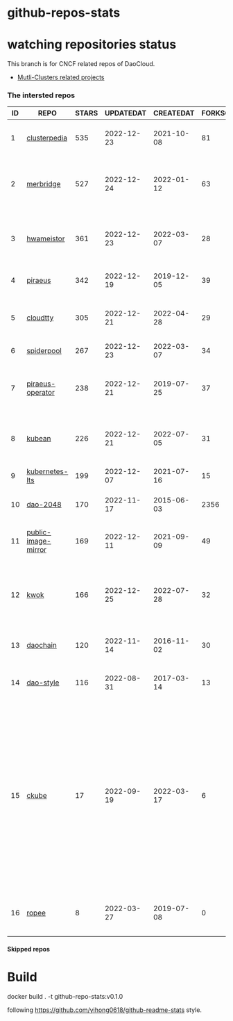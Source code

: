 # github-repos-stats

# watching repositories status

This branch is for CNCF related repos of DaoCloud.
- [Mutli-Clusters related projects](https://github.com/pacoxu/github-repos-stats/tree/multi-clusters)


<!--START_SECTION:github_repos-->
### The intersted repos
| ID |                                   REPO                                   | STARS | UPDATEDAT  | CREATEDAT  | FORKSCOUNT |                                                                                                                     DESCRIPTIONS                                                                                                                     |
|----|--------------------------------------------------------------------------|-------|------------|------------|------------|------------------------------------------------------------------------------------------------------------------------------------------------------------------------------------------------------------------------------------------------------|
|  1 | [clusterpedia](https://github.com/clusterpedia-io/clusterpedia)          |   535 | 2022-12-23 | 2021-10-08 |         81 | The Encyclopedia of Kubernetes clusters                                                                                                                                                                                                              |
|  2 | [merbridge](https://github.com/merbridge/merbridge)                      |   527 | 2022-12-24 | 2022-01-12 |         63 | Use eBPF to speed up your Service Mesh like crossing an Einstein-Rosen Bridge.                                                                                                                                                                       |
|  3 | [hwameistor](https://github.com/hwameistor/hwameistor)                   |   361 | 2022-12-23 | 2022-03-07 |         28 | Hwameistor is an HA local storage system for cloud-native stateful workloads.                                                                                                                                                                        |
|  4 | [piraeus](https://github.com/piraeusdatastore/piraeus)                   |   342 | 2022-12-19 | 2019-12-05 |         39 | High Available Datastore for Kubernetes                                                                                                                                                                                                              |
|  5 | [cloudtty](https://github.com/cloudtty/cloudtty)                         |   305 | 2022-12-21 | 2022-04-28 |         29 | A Friendly Kubernetes CloudShell (Web Terminal) !                                                                                                                                                                                                    |
|  6 | [spiderpool](https://github.com/spidernet-io/spiderpool)                 |   267 | 2022-12-23 | 2022-03-07 |         34 | kubernetes ipam                                                                                                                                                                                                                                      |
|  7 | [piraeus-operator](https://github.com/piraeusdatastore/piraeus-operator) |   238 | 2022-12-21 | 2019-07-25 |         37 | The Piraeus Operator manages LINSTOR clusters in Kubernetes.                                                                                                                                                                                         |
|  8 | [kubean](https://github.com/kubean-io/kubean)                            |   226 | 2022-12-21 | 2022-07-05 |         31 |  :seedling: Kubernetes lifecycle management operator based on kubespray.                                                                                                                                                                             |
|  9 | [kubernetes-lts](https://github.com/klts-io/kubernetes-lts)              |   199 | 2022-12-07 | 2021-07-16 |         15 | Kubernetes LTS(long term support)                                                                                                                                                                                                                    |
| 10 | [dao-2048](https://github.com/DaoCloud/dao-2048)                         |   170 | 2022-11-17 | 2015-06-03 |       2356 | 2048 is a number puzzle game.                                                                                                                                                                                                                        |
| 11 | [public-image-mirror](https://github.com/DaoCloud/public-image-mirror)   |   169 | 2022-12-11 | 2021-09-09 |         49 | 很多镜像都在国外。比如 gcr 。国内下载很慢，需要加速。                                                                                                                                                                                                |
| 12 | [kwok](https://github.com/kubernetes-sigs/kwok)                          |   166 | 2022-12-25 | 2022-07-28 |         32 | Kubernetes WithOut Kubelet -  Simulates thousands of Nodes and Clusters.                                                                                                                                                                             |
| 13 | [daochain](https://github.com/DaoCloud/daochain)                         |   120 | 2022-11-14 | 2016-11-02 |         30 | Docker image verification system based on Ethereum                                                                                                                                                                                                   |
| 14 | [dao-style](https://github.com/DaoCloud/dao-style)                       |   116 | 2022-08-31 | 2017-03-14 |         13 | 🎉 A high quality component library built on Vue.js 2.0                                                                                                                                                                                              |
| 15 | [ckube](https://github.com/DaoCloud/ckube)                               |    17 | 2022-09-19 | 2022-03-17 |          6 | Kubernetes APIServer 高性能代理组件，代理 APIServer 的 List 请求，其它类型的请求会直接反向代理到原生 APIServer。 CKube 还额外支持了分页、搜索和索引等功能。 并且，CKube 100% 兼容原生 kubectl 和 kube client sdk，只需要简单的配置即可实现全局替换。 |
| 16 | [ropee](https://github.com/DaoCloud/ropee)                               |     8 | 2022-03-27 | 2019-07-08 |          0 | A scalable prometheus remote storage adapter for splunk.                                                                                                                                                                                             |



#### Skipped repos
<!--END_SECTION:github_repos-->

# Build

docker build . -t github-repo-stats:v0.1.0

following https://github.com/yihong0618/github-readme-stats style.

